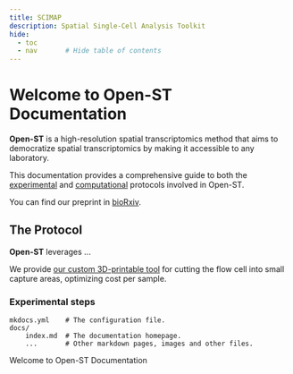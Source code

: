 ```yaml
---
title: SCIMAP
description: Spatial Single-Cell Analysis Toolkit
hide:
  - toc
  - nav       # Hide table of contents
---
```


# Welcome to Open-ST Documentation

**Open-ST** is a high-resolution spatial transcriptomics method that aims to democratize spatial transcriptomics by making it accessible to any laboratory.

This documentation provides a comprehensive guide to both the [experimental](about.md) and [computational](about.md) protocols involved in Open-ST.

You can find our preprint in [bioRxiv](https://biorxiv.org).

## The Protocol

**Open-ST** leverages ...

We provide [our custom 3D-printable tool](index.md) for cutting the flow cell into small capture areas, optimizing cost per sample.

### Experimental steps

    mkdocs.yml    # The configuration file.
    docs/
        index.md  # The documentation homepage.
        ...       # Other markdown pages, images and other files.

Welcome to Open-ST Documentation



 



